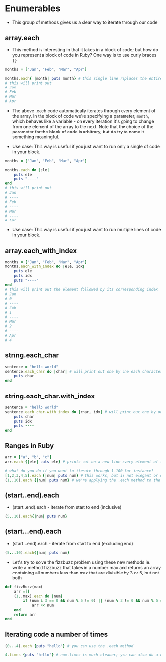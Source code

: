 # Enumerables 

* This group of methods gives us a clear way to iterate through our code

## array.each

* This method is interesting in that it takes in a block of code; but how do you represent a block of code in Ruby? One way is to use curly braces `{}`

```ruby
months = ["Jan", "Feb", "Mar", "Apr"]

months.each{ |month| puts month} # this single line replaces the entire while loop
# this will print out 
# Jan 
# Feb
# Mar
# Apr 
```

* The above .each code automatically iterates through every element of the array. In the block of code we're specifying a parameter, `month`, which behaves like a variable - on every iteration it's going to change from one element of the array to the next. Note that the choice of the parameter for the block of code is arbitrary, but do try to name it something meaningful.

* Use case: This way is useful if you just want to run only a single of code in your block.

```ruby
months = ["Jan", "Feb", "Mar", "Apr"]

months.each do |ele|
	puts ele 
	puts "----"
end
# this will print out 
# Jan 
# ----
# Feb
# ----
# Mar
# ----
# Apr 
```

* Use case: This way is useful if you just want to run multiple lines of code in your block.

## array.each_with_index

```ruby
months = ["Jan", "Feb", "Mar", "Apr"]
months.each_with_index do |ele, idx| 
	puts ele 
	puts idx
	puts "----"
end 
# this will print out the element followed by its corresponding index
# Jan 
# 0
# ----
# Feb
# 1
# ----
# Mar
# 2
# ----
# Apr
# 4 
```

## string.each_char

```ruby
sentence = "hello world"
sentence.each_char do |char| # will print out one by one each character of our sentence string
	puts char
end
```
## string.each_char.with_index

```ruby 
sentence = "hello world"
sentence.each_char.with_index do |char, idx| # will print out one by one each character of our sentence string, followed by its index, then a ---- 
	puts char
	puts idx
	puts ----
end
```

## Ranges in Ruby

```ruby
arr = ["a", "b", "c"]
arr.each {|ele| puts ele} # prints out on a new line every element of the array
```

```ruby
# what do you do if you want to iterate through 1-100 for instance?
[1,2,3,4,5].each {|num| puts num} # this works, but is not elegant or dynamic
(1..10).each {|num| puts num} # we're applying the .each method to the range; it will hit every number in the range and pass that into the block of code 
```

## (start..end).each

* (start..end).each - iterate from start to end (inclusive)

```ruby
(5..10).each{|num| puts num}
```

## (start...end).each

* (start...end).each - iterate from start to end (excluding end)

```ruby
(5...10).each{|num| puts num}
```

* Let's try to solve the fizzbuzz problem using these new methods ie. write a method fizzbuzz that takes in a number max and returns an array containing all numbers less than max that are divisible by 3 or 5, but not both

```ruby
def fizzBuzz(max)
	arr =[]
	(1..max).each do |num|
		if (num % 3 == 0 && num % 5 != 0) || (num % 3 != 0 && num % 5 == 0)
			arr << num
	end
	return arr
end
```

## Iterating code a number of times 

```ruby
(0...4).each {puts "hello"} # you can use the .each method
```

```ruby
4.times {puts "hello"} # num.times is much cleaner; you can also do a do block
```